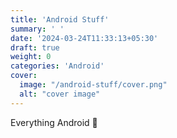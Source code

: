 ```yaml
---
title: 'Android Stuff'
summary: ' '
date: '2024-03-24T11:33:13+05:30'
draft: true
weight: 0
categories: 'Android'
cover:
  image: "/android-stuff/cover.png"
  alt: "cover image"
---
```


Everything Android 🤖